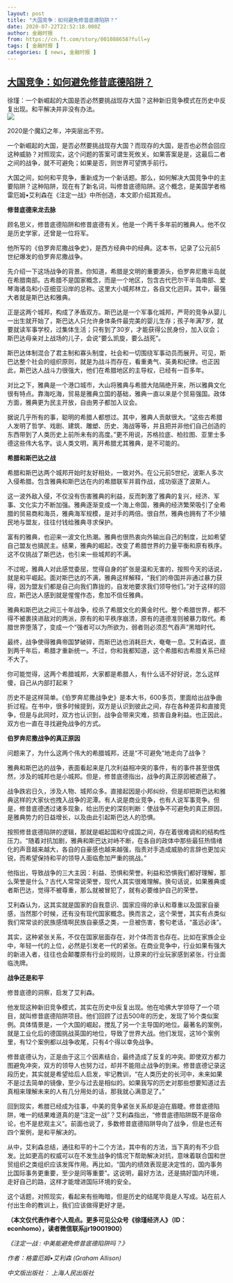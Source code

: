 ```yaml
---
layout: post
title: "大国竞争：如何避免修昔底德陷阱？"
date: 2020-07-22T22:52:18.000Z
author: 金融时报
from: https://cn.ft.com/story/001088658?full=y
tags: [ 金融时报 ]
categories: [ news, 金融时报 ]
---
```

<!--1595458338000-->
[大国竞争：如何避免修昔底德陷阱？](https://cn.ft.com/story/001088658?full=y)
------

<div>
<div></div><div class="story-lead">徐瑾：一个新崛起的大国是否必然要挑战现存大国？这种新旧竞争模式在历史中反复出现。和平解决并非没有办法。</div><div class=" story-image image"><img src="https://thumbor.ftacademy.cn/unsafe/1340x754/https://thumbor.ftacademy.cn/unsafe/picture/1/000097801_piclink.jpg"></div><div class="story-body"><div id="story-body-container"><p>2020是个魔幻之年，冲突层出不穷。</p><p>一个新崛起的大国，是否必然要挑战现存大国？而现存的大国，是否也必然会回应这种威胁？对照现实，这个问题的答案可谓生死攸关。如果答案是是，这最后二者之间的战争，就不可避免；如果是否，则世界可望携手前行。</p><p>大国之间，如何和平竞争，重新成为一个新话题。那么，如何解决大国竞争中的主要陷阱？这种陷阱，现在有了新名词，叫修昔底德陷阱。这个概念，是美国学者格雷厄姆•艾利森在《注定一战》中所创造，本文即介绍其观点。</p><p><b>修昔底德来龙去脉</b></p><div  data-o-ads-name="mpu-middle1" class="o-ads in-article-advert" data-o-ads-formats-default="false"  data-o-ads-formats-small="FtcMobileMpu"  data-o-ads-formats-medium="FtcMpu" data-o-ads-formats-large="FtcMpu" data-o-ads-formats-extra="FtcMpu" data-o-ads-targeting="cnpos=middle1;" data-cy='[{"devices":["PC","iPhoneWeb","AndroidWeb","iPhoneApp","AndroidApp"],"pattern":"MPU","position":"Middle1","container":"mpuInStory"}]'></div><p>顾名思义，修昔底德陷阱和修昔底德有关。他是一个两千多年前的雅典人。他不仅是历史学家，还曾是一位将军。</p><p>他所写的《伯罗奔尼撒战争史》，是西方经典中的经典。这本书，记录了公元前5世纪爆发的伯罗奔尼撒战争。</p><p>先介绍一下这场战争的背景。你知道，希腊是文明的重要源头，伯罗奔尼撒半岛就在希腊南部。古希腊不是国家概念，而是一个地区，包含古代巴尔干半岛南部、爱琴海诸岛和小亚细亚沿岸的总称。这里大小城邦林立，各自文化迥异。其中，最强大者就是斯巴达和雅典。</p><p>正是这两个城邦，构成了矛盾双方。斯巴达是一个军事化城邦，严苛的竞争从婴儿一出生就开始了，斯巴达人只允许身体条件最完美的婴儿生存；孩子年满7岁，就要就读军事学校，过集体生活；只有到了30岁，才能获得公民身份，加入议会；斯巴达母亲对上战场的儿子，会说“要么凯旋，要么战死”。</p><p>斯巴达体制混合了君主制和寡头制度，社会和一切围绕军事动员而展开。可见，斯巴达整个社会的组织原则，就是为战斗而存在，看重勇气、英勇和纪律。也正因此，斯巴达人战斗力很强大，他们在希腊地区的主导权，已经有一百多年。</p><p>对比之下，雅典是一个港口城市，大山将雅典与希腊大陆隔绝开来，所以雅典文化很有特点。靠海吃海，贸易是雅典立国的基础，雅典一直以来是个贸易强国。政体方面，雅典更为民主开放，自由男子都加入议会。</p><div data-o-ads-name="mpu-middle2" class="o-ads in-article-advert" data-o-ads-formats-default="false"  data-o-ads-formats-small="FtcMobileMpu"  data-o-ads-formats-medium="false" data-o-ads-formats-large="false" data-o-ads-formats-extra="false" data-o-ads-targeting="cnpos=middle2;" data-cy='[{"devices":["iPhoneWeb","AndroidWeb","iPhoneApp","AndroidApp"],"pattern":"MPU","position":"Middle2","container":"mpuInStory"}]'></div><p>据说几乎所有的事，聪明的希腊人都想过。其中，雅典人贡献很大。“这些古希腊人发明了哲学、戏剧、建筑、雕塑、历史、海战等等，并且把并非他们自己创造的东西带到了人类历史上前所未有的高度。”更不用说，苏格拉底、柏拉图、亚里士多德这些伟大名字。谈人类文明，离开希腊尤其雅典，是不可能的。</p><p><b>希腊和斯巴达之战</b></p><p>希腊和斯巴达两个城邦开始时友好相处，一致对外。在公元前5世纪，波斯人多次入侵希腊。包含雅典和斯巴达在内的希腊联军并肩作战，成功驱逐了波斯人。</p><p>这一波外敌入侵，不仅没有伤害雅典的利益，反而刺激了雅典的复兴，经济、军事、文化实力不断加强。雅典逐渐变成一个海上帝国，雅典的经济繁荣吸引了全希腊的贸易商和海员，雅典海军规模，是对手的两倍。很自然，雅典也拥有了不少殖民地与盟友，往往付钱给雅典寻求保护。</p><p>富有的雅典，也迎来一波文化热潮。雅典也很热衷向外输出自己的制度，比如希望自己盟友也搞民主。结果，雅典的崛起，改变了希腊世界的力量平衡和原有秩序。这不仅挑战了斯巴达，也引来一些城邦的不满。</p><div data-o-ads-name="mpu-middle3" class="o-ads in-article-advert" data-o-ads-formats-default="false"  data-o-ads-formats-small="FtcMobileMpu"  data-o-ads-formats-medium="false" data-o-ads-formats-large="false" data-o-ads-formats-extra="false" data-o-ads-targeting="cnpos=middle3;" data-cy='[{"devices":["iPhoneWeb","AndroidWeb","iPhoneApp","AndroidApp"],"pattern":"MPU","position":"Middle3","container":"mpuInStory"}]'></div><p>不过呢，雅典人对此感觉委屈，觉得自身的扩张是温和无害的，按照今天的话说，就是和平崛起。面对斯巴达的不满，雅典这样解释，“我们的帝国并非通过暴力获得，因为盟友们都是自己向我们靠拢的，自发地要求我们领导他们。”对于这样的回应，斯巴达人感到就是惺惺作态，愈加不信任雅典。</p><p>雅典和斯巴达之间三十年战争，绞杀了希腊文化的黄金时代。整个希腊世界，都不得不被裹挟进敌对的两派，原有的和平秩序崩溃，原有的道德准则被暴力取代。希腊世界堕落了，变成一个“强者可以为所欲为，弱者则必须忍气吞声”黑暗时代。</p><p>最终，战争使得雅典帝国梦破碎，而斯巴达也消耗巨大，奄奄一息。艾利森说，直到两千年后，希腊才重新统一。不过，你和我都知道，这个希腊和古希腊关系已经不大了。</p><p>你可能觉得，这两个希腊城邦，大家都是希腊人，有什么话不好好说，怎么这样傻，自己从内部打起来？</p><p>历史不是这样简单。《伯罗奔尼撒战争史》是本大书，600多页，里面给出战争曲折过程。在书中，很多时候提到，双方是认识到彼此之间，存在各种差异和直接竞争，但是与此同时，双方也认识到，战争会带来灾难，损害自身利益。也正因此，双方也一直在寻找避免战争的方式。</p><div data-o-ads-name="mpu-middle4" class="o-ads in-article-advert" data-o-ads-formats-default="false"  data-o-ads-formats-small="FtcMobileMpu"  data-o-ads-formats-medium="false" data-o-ads-formats-large="false" data-o-ads-formats-extra="false" data-o-ads-targeting="cnpos=middle4;" data-cy='[{"devices":["iPhoneWeb","AndroidWeb","iPhoneApp","AndroidApp"],"pattern":"MPU","position":"Middle4","container":"mpuInStory"}]'></div><p><b>伯罗奔尼撒战争的真正原因</b></p><p>问题来了，为什么这两个伟大的希腊城邦，还是“不可避免”地走向了战争？</p><p>雅典和斯巴达的战争，表面看起来是几次利益相冲突的事件，有的事件甚至很偶然，涉及的城邦也是小城邦。但是，修昔底德指出，战争的真正原因被遮蔽了。</p><p>战争跌宕日久，涉及人物、城邦众多。直接起因是小邦纠纷，但是却把斯巴达和雅典这样的大家伙也拽入战争的泥潭。有人说是商业竞争，也有人说军事竞争。但是，修昔底德透过诸多现象，给出历史的深刻判断：使战争不可避免的真正原因，是雅典势力的日益增长，以及由此引起斯巴达人的恐惧。</p><p>按照修昔底德陷阱的逻辑，那就是崛起国和守成国之间，存在着很难调和的结构性压力。“随着对抗加剧，雅典和斯巴达对峙不断，在各自的政体中那些最狂热情绪化的声音越来越大，各自的自豪感也越来越强，指责对手造成威胁的言辞也更加尖锐，而希望保持和平的领导人面临愈加严重的挑战。”</p><div data-o-ads-name="mpu-middle5" class="o-ads in-article-advert" data-o-ads-formats-default="false"  data-o-ads-formats-small="FtcMobileMpu"  data-o-ads-formats-medium="false" data-o-ads-formats-large="false" data-o-ads-formats-extra="false" data-o-ads-targeting="cnpos=middle5;" data-cy='[{"devices":["iPhoneWeb","AndroidWeb","iPhoneApp","AndroidApp"],"pattern":"MPU","position":"Middle4","container":"mpuInStory"}]'></div><p>他指出，导致战争的三大主因：利益、恐惧和荣誉。利益和恐惧我们都好理解，那么荣誉是什么？古代人常常说荣誉，现代人其实很难理解。换句话说，如果雅典或者斯巴达，觉得不被尊重，那么就被冒犯了，就有必要维护自己的荣誉。</p><p>艾利森认为，这其实就是国家的自我意识、国家应得的承认和尊重以及国家自豪感，当然那个时候，还有没有现代国家概念。换而言之，这个荣誉，其实有点类似我们常常谈的民族感情啊民族自豪感之类，一旦被伤害，套句老话，“虽远必诛”。</p><p>其实，这种紧张关系，不仅在国家层面存在，对个体而言也存在。比如在家族企业中，年轻一代的上位，必然是引发老一代的紧张。在商业竞争中，行业如果有强大的新进入者，往往也会颠覆原有行业的规则，让原来的行业玩家感到紧张，行业面临洗牌。</p><p><b>战争还是和平</b></p><p>修昔底德的洞察，启发了艾利森。</p><div data-o-ads-name="mpu-middle6" class="o-ads in-article-advert" data-o-ads-formats-default="false"  data-o-ads-formats-small="FtcMobileMpu"  data-o-ads-formats-medium="false" data-o-ads-formats-large="false" data-o-ads-formats-extra="false" data-o-ads-targeting="cnpos=middle6;" data-cy='[{"devices":["iPhoneWeb","AndroidWeb","iPhoneApp","AndroidApp"],"pattern":"MPU","position":"Middle4","container":"mpuInStory"}]'></div><p>他发现这种新旧竞争模式，其实在历史中反复出现。他在哈佛大学领导了一个项目，就叫修昔底德陷阱项目。他们回顾了过去500年的历史，发现了16个类似案例。具体情景是，一个大国的崛起，搅乱了另一个主导国的地位。最著名的案例，就是工业化后的德国挑战英国的地位，导致了世界大战。他们发现，这16个案例里，有12个案例都以战争收尾，只有4个得以幸免战争。</p><p>修昔底德认为，正是由于这三个因素结合，最终造成了反复的冲突。即使双方都力图避免冲突，双方的领导人也努力过，却并不能阻止战争的到来。修昔底德记录这段历史，其实就是希望给后人启发，牢记教训，“在人类历史的长河中，未来如果不是过去简单的镜像，至少与过去是相似的。如果我写的历史对那些想要知道过去真相来理解未来的人有几分用处的话，那我就心满意足了。”</p><p>回到现实，希腊已经成为往事，中美的竞争紧张关系却是迫在眉睫。修昔底德陷阱，唯一的结果难道真的是“注定一战”？艾利森指出，“修昔底德陷阱既不是宿命论，也不是悲观主义”。前面也说了，多数修昔底德陷阱导向了战争，但是也还有四个案例，是和平解决的。</p><p>从中，艾利森总结，通往和平的十二个方法，其中有的方法，当下真的有不少启发。比如更高的权威可以在不发生战争的情况下帮助解决对抗，意味着联合国和世贸组织之类组织应该发挥作用。再比如，“国内的绩效表现是决定性的，国内事务比国际事务更重要，至少是同等重要”。这说明，最好方法，还是搞好国内环境，走好自己的路，这样才能增进国际环境的安全。</p><p>这个话题，对照现实，看起来有些晦暗，但是历史的结尾毕竟是人写成。站在前人付出生命的教训上，我们应该做得更好才是。</p><p><b>（本文仅代表作者个人观点。更多可见公众号《徐瑾经济人》（ID：econhomo），读者微信联系jjr19001900）</b></p><p><i>《注定一战 : 中美能避免修昔底德陷阱吗？》</p><p>作者：格雷厄姆•艾利森 (Graham Allison)</p><p>中文版出版社： 上海人民出版社</i></p></div><div class="clearfloat"></div></div>
</div>

